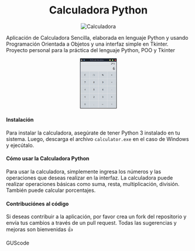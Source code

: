 <div style="text-align:center">
<h1>Calculadora Python</h1>
</div>
<div style="text-align:center">
<img src="calculator_2.ico" alt="Calculadora" width="100"/>
</div>

Aplicación de Calculadora Sencilla, elaborada en lenguaje Python y usando Programación Orientada a Objetos y una interfaz simple en Tkinter.
Proyecto personal para la práctica del lenguaje Python, POO y Tkinter
<div style="text-align:center">
<img src="Calculadora_Py.png" alt="Calculadora" width="100"/>
</div>

#### Instalación

Para instalar la calculadora, asegúrate de tener Python 3 instalado en tu sistema. Luego, descarga el archivo `calculator.exe` en el caso de Windows y ejecútalo.

#### Cómo usar la Calculadora Python

Para usar la calculadora, simplemente ingresa los números y las operaciones que deseas realizar en la interfaz. La calculadora puede realizar operaciones básicas como suma, resta, multiplicación, división. También puede calcular porcentajes.

#### Contribuciónes al código

Si deseas contribuir a la aplicación, por favor crea un fork del repositorio y envía tus cambios a través de un pull request. Todas las sugerencias y mejoras son bienvenidas 👍

GUScode

